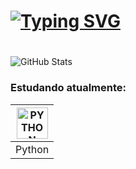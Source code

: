 # [![Typing SVG](https://readme-typing-svg.demolab.com?font=Lora&size=30&pause=1000&color=F70000&background=FF000000&random=false&width=435&lines=Sejam+bem-vindos;Meu+nome+%C3%A9+Oliver)](https://git.io/typing-svg)

#

![GitHub Stats](https://github-readme-stats.vercel.app/api?username=bnsoliver&show_icons=true&theme=transparent&locale=pt-br)

### Estudando atualmente:

| <img title="PYTHON" width="50" height="50" src="https://img.icons8.com/?size=80&id=lXPUSRCongH1&format=png"/> |
|:------:|
|Python|

#
